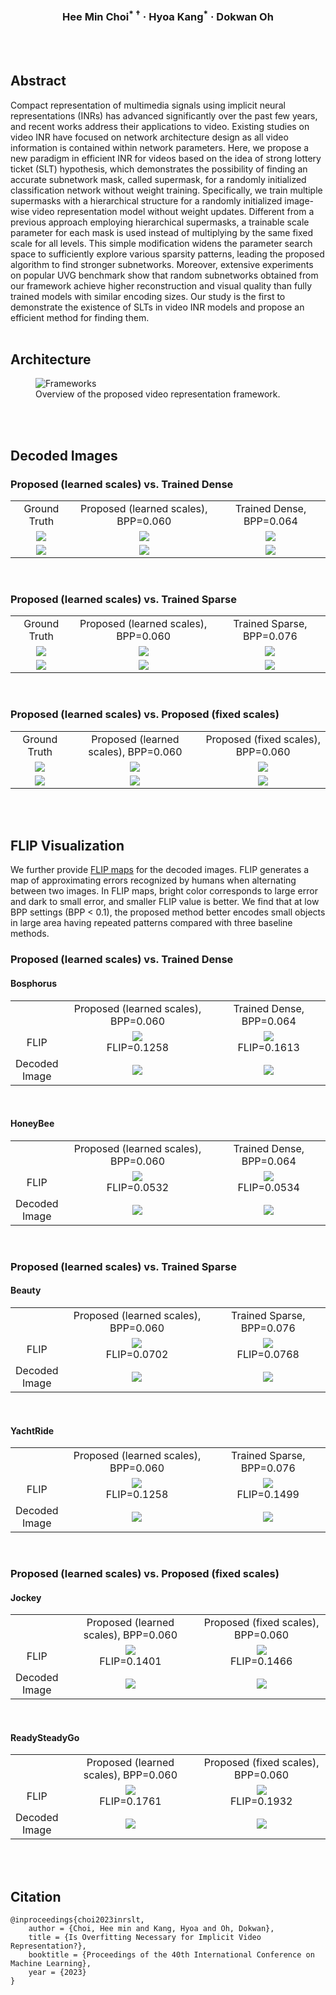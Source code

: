 
<!--## Is Overfitting Necessary for Implicit Video Representation?-->


<!-- authors -->
<!-- Author 1, Author 2, Author 3 (†: \dagger)-->
<h3><p style="text-align: center;">Hee Min Choi<sup>* †</sup> · Hyoa Kang<sup>*</sup> · Dokwan Oh</p></h3>

<br />
<br />

<!-- abstract -->
## __Abstract__
Compact representation of multimedia signals using implicit neural representations (INRs) has advanced significantly over the past few years, and recent works address their applications to video. Existing studies on video INR have focused on network architecture design as all video information is contained within network parameters. Here, we propose a new paradigm in efficient INR for videos based on the idea of strong lottery ticket (SLT) hypothesis, which demonstrates the possibility of finding an accurate subnetwork mask, called supermask, for a randomly initialized classification network without weight training. Specifically, we train multiple supermasks with a hierarchical structure for a randomly initialized image-wise video representation model without weight updates. Different from a previous approach employing hierarchical supermasks, a trainable scale parameter for each mask is used instead of multiplying by the same fixed scale for all levels. 
This simple modification widens the parameter search space to sufficiently explore various sparsity patterns, leading the proposed algorithm to find stronger subnetworks. Moreover, extensive experiments on popular UVG benchmark show that random subnetworks obtained from our framework achieve higher reconstruction and visual quality than fully trained models with similar encoding sizes. Our study is the first to demonstrate the existence of SLTs in video INR models and propose an efficient method for finding them.
<br />
<br />

<!-- architecture -->
## __Architecture__
<figure>
<img src="./figures/frameworks.png" alt="Frameworks" s/>
<figcaption>Overview of the proposed video representation framework.</figcaption>
</figure>
<!--using figure
<figure>
<img src="./figures/frameworks.png" alt="Frameworks" style="width:100%">
<figcaption>Overview of the proposed video representation framework. In the encoding phase, our video representation framework finds multiple supermasks and corresponding scale parameters in an implicit video representation network without training its weights. In the forward path, scores $$s$$ of the randomly initialized network weights $$w$$ are sorted, and $N$ masks are assigned to the weights using step functions $$h_{k_n}$$'s. The threshold scores of the step functions are determined by pre-defined densities $k_n$'s of nonzeros in the supermasks. The masks are then scaled by learnable parameters $\alpha_n$'s and accumulated to calculate the output of the network. In the backward path, the mean-squared error loss between the ground truth video frames and the network outputs is computed, and only the scores $$s$$ and scales $$\alpha_n$$'s are updated by back-propagation. As all network parameters are fixed and random, we can recover the encoded images by simple network inference using random seed used at train time, $$N$$ final supermasks and learned scale parameters $$\alpha_n$$'s in the decoding phase. This differs from the existing implicit video representation methods, which require storing model weights and biases.</figcaption>
</figure> -->
<br />
<br />

## __Decoded Images__
### Proposed (learned scales) vs. Trained Dense
<!-- ![](images/Bosphorus_0_GT.png)
![](images/Bosphorus_0_GLW_save.png)
![](images/Bosphorus_0_NeRV_dense_save.png)
![](images/HoneyBee_572_GT.png)
![](images/HoneyBee_572_GLW_save.png)
![](images/HoneyBee_572_NeRV_dense_save.png) -->
<!-- | Ground Truth                    | Proposed (learned scales), BPP=0.060  | Trained Dense, BPP=0.064                     |
|---------------------------------|---------------------------------------|----------------------------------------------|
| ![](images/Bosphorus_0_GT.png)  | ![](images/Bosphorus_0_GLW_save.png)  | ![](images/Bosphorus_0_NeRV_dense_save.png)  |
| ![](images/HoneyBee_572_GT.png) | ![](images/HoneyBee_572_GLW_save.png) | ![](images/HoneyBee_572_NeRV_dense_save.png) | -->
<table>
    <tr>
        <td style="text-align: center">Ground Truth</td>
        <td style="text-align: center">Proposed (learned scales), BPP=0.060</td>
        <td style="text-align: center">Trained Dense, BPP=0.064</td>
    </tr>
    <tr>
        <td style="text-align: center"><img src="images/Bosphorus_0_GT.png"></td>
        <td style="text-align: center"><img src="images/Bosphorus_0_GLW_save.png"></td>
        <td style="text-align: center"><img src="images/Bosphorus_0_NeRV_dense_save.png"></td>
    </tr>
    <tr>
        <td style="text-align: center"><img src="images/HoneyBee_572_GT.png"></td>
        <td style="text-align: center"><img src="images/HoneyBee_572_GLW_save.png"></td>
        <td style="text-align: center"><img src="images/HoneyBee_572_NeRV_dense_save.png"></td>
    </tr>
</table>
<br />

### Proposed (learned scales) vs. Trained Sparse
<!-- ![](images/Beauty_599_GT.png)
![](images/Beauty_599_GLW_save.png)
![](images/Beauty_599_NeRV_sparse_save.png)
![](images/YachtRide_0_GT.png)
![](images/YachtRide_0_GLW_save.png)
![](images/YachtRide_0_NeRV_sparse_save.png) -->
<!-- | Ground Truth                   | Proposed (learned scales), BPP=0.060 | Trained Sparse, BPP=0.076                    |
|--------------------------------|--------------------------------------|----------------------------------------------|
| ![](images/Beauty_599_GT.png)  | ![](images/Beauty_599_GLW_save.png)  | ![](images/Beauty_599_NeRV_sparse_save.png)  |
| ![](images/YachtRide_0_GT.png) | ![](images/YachtRide_0_GLW_save.png) | ![](images/YachtRide_0_NeRV_sparse_save.png) | -->
<table>
    <tr>
        <td style="text-align: center">Ground Truth</td>
        <td style="text-align: center">Proposed (learned scales), BPP=0.060</td>
        <td style="text-align: center">Trained Sparse, BPP=0.076</td>
    </tr>
    <tr>
        <td style="text-align: center"><img src="images/Beauty_599_GT.png"></td>
        <td style="text-align: center"><img src="images/Beauty_599_GLW_save.png"></td>
        <td style="text-align: center"><img src="images/Beauty_599_NeRV_sparse_save.png"></td>
    </tr>
    <tr>
        <td style="text-align: center"><img src="images/YachtRide_0_GT.png"></td>
        <td style="text-align: center"><img src="images/YachtRide_0_GLW_save.png"></td>
        <td style="text-align: center"><img src="images/YachtRide_0_NeRV_sparse_save.png"></td>
    </tr>
</table>
<br />

### Proposed (learned scales) vs. Proposed (fixed scales)
<!-- ![](images/Jockey_300_GT.png)
![](images/Jockey_300_GLW_save.png)
![](images/Jockey_300_MW_save.png)
![](images/ReadySteadyGo_100_GT.png)
![](images/ReadySteadyGo_100_GLW_save.png)
![](images/ReadySteadyGo_100_MW_save.png) -->
<!-- | Ground Truth                         | Proposed (learned scales), BPP=0.060       | Proposed (fixed scales), BPP=0.060        |
|--------------------------------------|--------------------------------------------|-------------------------------------------|
| ![](images/Jockey_300_GT.png)        | ![](images/Jockey_300_GLW_save.png)        | ![](images/Jockey_300_MW_save.png)        |
| ![](images/ReadySteadyGo_100_GT.png) | ![](images/ReadySteadyGo_100_GLW_save.png) | ![](images/ReadySteadyGo_100_MW_save.png) | -->
<table>
    <tr>
        <td style="text-align: center">Ground Truth</td>
        <td style="text-align: center">Proposed (learned scales), BPP=0.060</td>
        <td style="text-align: center">Proposed (fixed scales), BPP=0.060</td>
    </tr>
    <tr>
        <td style="text-align: center"><img src="images/Jockey_300_GT.png"></td>
        <td style="text-align: center"><img src="images/Jockey_300_GLW_save.png"></td>
        <td style="text-align: center"><img src="images/Jockey_300_MW_save.png"></td>
    </tr>
    <tr>
        <td style="text-align: center"><img src="images/ReadySteadyGo_100_GT.png"></td>
        <td style="text-align: center"><img src="images/ReadySteadyGo_100_GLW_save.png"></td>
        <td style="text-align: center"><img src="images/ReadySteadyGo_100_MW_save.png"></td>
    </tr>
</table>
<br />
<br />

## __FLIP Visualization__
We further provide [FLIP maps](https://dl.acm.org/doi/10.1145/3406183) for the decoded images. FLIP generates a map of approximating errors recognized by humans when alternating between two images. In FLIP maps, bright color corresponds to large error and dark to small error, and smaller FLIP value is better. We find that at low BPP settings (BPP < 0.1), the proposed method better encodes small objects in large area having repeated patterns compared with three baseline methods.

### Proposed (learned scales) vs. Trained Dense
#### Bosphorus
<!-- |                    | Proposed (learned scales), BPP=0.060   | Trained Dense, BPP=0.064 |
|:------------------:| :------------------------------------: | :--------------------------------: |
| FLIP               | ![](images/flip.Bosphorus_0_GT.Bosphorus_0_GLW_save.67ppd.ldr.png) </br> FLIP=0.1258 | ![](images/flip.Bosphorus_0_GT.Bosphorus_0_NeRV_dense_save.67ppd.ldr.png) </br> FLIP=0.1613 |
| Decoded</br> Image | ![](images/Bosphorus_0_GLW_save.png)     | ![](images/Bosphorus_0_NeRV_dense_save.png) | -->
<table>
    <tr>
        <td style="text-align: center"></td>
        <td style="text-align: center">Proposed (learned scales), BPP=0.060</td>
        <td style="text-align: center">Trained Dense, BPP=0.064</td>
    </tr>
    <tr>
        <td style="text-align: center">FLIP</td>
        <td style="text-align: center"><img src="images/flip.Bosphorus_0_GT.Bosphorus_0_GLW_save.67ppd.ldr.png"><br />FLIP=0.1258</td>
        <td style="text-align: center"><img src="images/flip.Bosphorus_0_GT.Bosphorus_0_NeRV_dense_save.67ppd.ldr.png"><br />FLIP=0.1613</td>
    </tr>
    <tr>
        <td style="text-align: center">Decoded<br />Image</td>
        <td style="text-align: center"><img src="images/Bosphorus_0_GLW_save.png"></td>
        <td style="text-align: center"><img src="images/Bosphorus_0_NeRV_dense_save.png"></td>
    </tr>
</table>
<br />

#### HoneyBee
<!-- |                    | Proposed (learned scales), BPP=0.060   | Trained Dense, BPP=0.064 |
|:------------------:| :------------------------------------: | :--------------------------------: |
| FLIP               | ![](images/flip.HoneyBee_572_GT.HoneyBee_572_GLW_save.67ppd.ldr.png) </br> FLIP=0.0532 | ![](images/flip.HoneyBee_572_GT.HoneyBee_572_NeRV_dense_save.67ppd.ldr.png) </br> FLIP=0.0534 |
| Decoded</br> Image | ![](images/HoneyBee_572_GLW_save.png) | ![](images/HoneyBee_572_NeRV_dense_save.png) | -->
<table>
    <tr>
        <td style="text-align: center"></td>
        <td style="text-align: center">Proposed (learned scales), BPP=0.060</td>
        <td style="text-align: center">Trained Dense, BPP=0.064</td>
    </tr>
    <tr>
        <td style="text-align: center">FLIP</td>
        <td style="text-align: center"><img src="images/flip.HoneyBee_572_GT.HoneyBee_572_GLW_save.67ppd.ldr.png"><br />FLIP=0.0532</td>
        <td style="text-align: center"><img src="images/flip.HoneyBee_572_GT.HoneyBee_572_NeRV_dense_save.67ppd.ldr.png"><br />FLIP=0.0534</td>
    </tr>
    <tr>
        <td style="text-align: center">Decoded<br />Image</td>
        <td style="text-align: center"><img src="images/HoneyBee_572_GLW_save.png"></td>
        <td style="text-align: center"><img src="images/HoneyBee_572_NeRV_dense_save.png"></td>
    </tr>
</table>
<br />

### Proposed (learned scales) vs. Trained Sparse
#### Beauty
<!-- |                    | Proposed (learned scales), BPP=0.060   | Trained Sparse, BPP=0.076 |
|:------------------:| :------------------------------------: | :--------------------------------: |
| FLIP               | ![](images/flip.Beauty_599_GT.Beauty_599_GLW_save.67ppd.ldr.png) </br> FLIP=0.0702 | ![](images/flip.Beauty_599_GT.Beauty_599_NeRV_sparse_save.67ppd.ldr.png) </br> FLIP=0.0768 |
| Decoded</br> Image | ![](images/Beauty_599_GLW_save.png)      | ![](images/Beauty_599_NeRV_sparse_save.png) | -->
<table>
    <tr>
        <td style="text-align: center"></td>
        <td style="text-align: center">Proposed (learned scales), BPP=0.060</td>
        <td style="text-align: center">Trained Sparse, BPP=0.076</td>
    </tr>
    <tr>
        <td style="text-align: center">FLIP</td>
        <td style="text-align: center"><img src="images/flip.Beauty_599_GT.Beauty_599_GLW_save.67ppd.ldr.png"><br />FLIP=0.0702</td>
        <td style="text-align: center"><img src="images/flip.Beauty_599_GT.Beauty_599_NeRV_sparse_save.67ppd.ldr.png"><br />FLIP=0.0768</td>
    </tr>
    <tr>
        <td style="text-align: center">Decoded<br />Image</td>
        <td style="text-align: center"><img src="images/Beauty_599_GLW_save.png"></td>
        <td style="text-align: center"><img src="images/Beauty_599_NeRV_sparse_save.png"></td>
    </tr>
</table>
<br />

#### YachtRide
<!-- |                    | Proposed (learned scales), BPP=0.060   | Trained Sparse, BPP=0.076 |
|:------------------:| :------------------------------------: | :--------------------------------: |
| FLIP               | ![](images/flip.YachtRide_0_GT.YachtRide_0_GLW_save.67ppd.ldr.png) </br> FLIP=0.1258 | ![](images/flip.YachtRide_0_GT.YachtRide_0_NeRV_sparse_save.67ppd.ldr.png) </br> FLIP=0.1499 |
| Decoded</br> Image | ![](images/YachtRide_0_GLW_save.png)     | ![](images/YachtRide_0_NeRV_sparse_save.png) | -->
<table>
    <tr>
        <td style="text-align: center"></td>
        <td style="text-align: center">Proposed (learned scales), BPP=0.060</td>
        <td style="text-align: center">Trained Sparse, BPP=0.076</td>
    </tr>
    <tr>
        <td style="text-align: center">FLIP</td>
        <td style="text-align: center"><img src="images/flip.YachtRide_0_GT.YachtRide_0_GLW_save.67ppd.ldr.png"><br />FLIP=0.1258</td>
        <td style="text-align: center"><img src="images/flip.YachtRide_0_GT.YachtRide_0_NeRV_sparse_save.67ppd.ldr.png"><br />FLIP=0.1499</td>
    </tr>
    <tr>
        <td style="text-align: center">Decoded<br />Image</td>
        <td style="text-align: center"><img src="images/YachtRide_0_GLW_save.png"></td>
        <td style="text-align: center"><img src="images/YachtRide_0_NeRV_sparse_save.png"></td>
    </tr>
</table>
<br />

### Proposed (learned scales) vs. Proposed (fixed scales)
#### Jockey
<!-- |                    | Proposed (learned scales), BPP=0.060   | Proposed (fixed scales), BPP=0.060 |
|:------------------:| :------------------------------------: | :--------------------------------: |
| FLIP               | ![](images/flip.Jockey_300_GT.Jockey_300_GLW_save.67ppd.ldr.png) </br> FLIP=0.1401 | ![](images/flip.Jockey_300_GT.Jockey_300_MW_save.67ppd.ldr.png) </br> FLIP=0.1466 |
| Decoded</br> Image | ![](images/Jockey_300_GLW_save.png)      | ![](images/Jockey_300_MW_save.png)   | -->
<table>
    <tr>
        <td style="text-align: center"></td>
        <td style="text-align: center">Proposed (learned scales), BPP=0.060</td>
        <td style="text-align: center">Proposed (fixed scales), BPP=0.060</td>
    </tr>
    <tr>
        <td style="text-align: center">FLIP</td>
        <td style="text-align: center"><img src="images/flip.Jockey_300_GT.Jockey_300_GLW_save.67ppd.ldr.png"><br />FLIP=0.1401</td>
        <td style="text-align: center"><img src="images/flip.Jockey_300_GT.Jockey_300_MW_save.67ppd.ldr.png"><br />FLIP=0.1466</td>
    </tr>
    <tr>
        <td style="text-align: center">Decoded<br />Image</td>
        <td style="text-align: center"><img src="images/Jockey_300_GLW_save.png"></td>
        <td style="text-align: center"><img src="images/Jockey_300_MW_save.png"></td>
    </tr>
</table>
<br />

#### ReadySteadyGo
<!-- |       | Proposed (learned scales), BPP=0.060   | Proposed (fixed scales), BPP=0.060 |
|:------------------:| :------------------------------------: | :--------------------------------: |
| FLIP               | ![](images/flip.ReadySteadyGo_100_GT.ReadySteadyGo_100_GLW_save.67ppd.ldr.png) </br> FLIP=0.1761 | ![](images/flip.ReadySteadyGo_100_GT.ReadySteadyGo_100_MW_save.67ppd.ldr.png) </br> FLIP=0.1932 |
| Decoded</br> Image | ![](images/ReadySteadyGo_100_GLW_save.png) | ![](images/ReadySteadyGo_100_MW_save.png) | -->
<table>
    <tr>
        <td style="text-align: center"></td>
        <td style="text-align: center">Proposed (learned scales), BPP=0.060</td>
        <td style="text-align: center">Proposed (fixed scales), BPP=0.060</td>
    </tr>
    <tr>
        <td style="text-align: center">FLIP</td>
        <td style="text-align: center"><img src="images/flip.ReadySteadyGo_100_GT.ReadySteadyGo_100_GLW_save.67ppd.ldr.png"><br />FLIP=0.1761</td>
        <td style="text-align: center"><img src="images/flip.ReadySteadyGo_100_GT.ReadySteadyGo_100_MW_save.67ppd.ldr.png"><br />FLIP=0.1932</td>
    </tr>
    <tr>
        <td style="text-align: center">Decoded<br />Image</td>
        <td style="text-align: center"><img src="images/ReadySteadyGo_100_GLW_save.png"></td>
        <td style="text-align: center"><img src="images/ReadySteadyGo_100_MW_save.png"></td>
    </tr>
</table>
<br />
<br />

<!-- citation -->
## __Citation__
```
@inproceedings{choi2023inrslt,
    author = {Choi, Hee min and Kang, Hyoa and Oh, Dokwan},
    title = {Is Overfitting Necessary for Implicit Video Representation?},
    booktitle = {Proceedings of the 40th International Conference on Machine Learning},
    year = {2023}
}
```